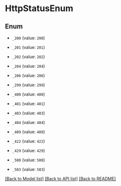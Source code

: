 # HttpStatusEnum

## Enum


* `_200` (value: `200`)

* `_201` (value: `201`)

* `_202` (value: `202`)

* `_204` (value: `204`)

* `_206` (value: `206`)

* `_299` (value: `299`)

* `_400` (value: `400`)

* `_401` (value: `401`)

* `_403` (value: `403`)

* `_404` (value: `404`)

* `_409` (value: `409`)

* `_422` (value: `422`)

* `_429` (value: `429`)

* `_500` (value: `500`)

* `_503` (value: `503`)


[[Back to Model list]](../README.md#documentation-for-models) [[Back to API list]](../README.md#documentation-for-api-endpoints) [[Back to README]](../README.md)


